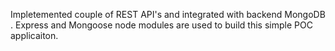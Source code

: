 
Impletemented couple of REST API's and integrated with backend MongoDB . 
Express and Mongoose node modules are used to build this simple POC applicaiton.

